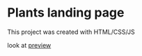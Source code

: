 # Plants landing page

This project was created with HTML/CSS/JS

look at [preview](https://dffuqp.github.io/plants-landing/)
